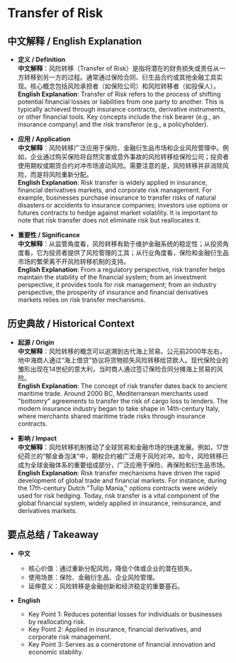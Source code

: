 # Transfer of Risk

## 中文解释 / English Explanation

* **定义 / Definition**  
  **中文解释**：风险转移（Transfer of Risk）是指将潜在的财务损失或责任从一方转移到另一方的过程。通常通过保险合同、衍生品合约或其他金融工具实现。核心概念包括风险承担者（如保险公司）和风险转移者（如投保人）。  
  **English Explanation**: Transfer of Risk refers to the process of shifting potential financial losses or liabilities from one party to another. This is typically achieved through insurance contracts, derivative instruments, or other financial tools. Key concepts include the risk bearer (e.g., an insurance company) and the risk transferor (e.g., a policyholder).

* **应用 / Application**  
  **中文解释**：风险转移广泛应用于保险、金融衍生品市场和企业风险管理中。例如，企业通过购买保险将自然灾害或意外事故的风险转移给保险公司；投资者使用期权或期货合约对冲市场波动风险。需要注意的是，风险转移并非消除风险，而是将风险重新分配。  
  **English Explanation**: Risk transfer is widely applied in insurance, financial derivatives markets, and corporate risk management. For example, businesses purchase insurance to transfer risks of natural disasters or accidents to insurance companies; investors use options or futures contracts to hedge against market volatility. It is important to note that risk transfer does not eliminate risk but reallocates it.

* **重要性 / Significance**  
  **中文解释**：从监管角度看，风险转移有助于维护金融系统的稳定性；从投资角度看，它为投资者提供了风险管理的工具；从行业角度看，保险和金融衍生品市场的繁荣离不开风险转移机制的支持。  
  **English Explanation**: From a regulatory perspective, risk transfer helps maintain the stability of the financial system; from an investment perspective, it provides tools for risk management; from an industry perspective, the prosperity of insurance and financial derivatives markets relies on risk transfer mechanisms.

## 历史典故 / Historical Context

* **起源 / Origin**  
  **中文解释**：风险转移的概念可以追溯到古代海上贸易。公元前2000年左右，地中海商人通过“海上借贷”协议将货物损失风险转移给贷款人。现代保险业的雏形出现在14世纪的意大利，当时商人通过签订保险合同分摊海上贸易的风险。  
  **English Explanation**: The concept of risk transfer dates back to ancient maritime trade. Around 2000 BC, Mediterranean merchants used "bottomry" agreements to transfer the risk of cargo loss to lenders. The modern insurance industry began to take shape in 14th-century Italy, where merchants shared maritime trade risks through insurance contracts.

* **影响 / Impact**  
  **中文解释**：风险转移机制推动了全球贸易和金融市场的快速发展。例如，17世纪荷兰的“郁金香泡沫”中，期权合约被广泛用于风险对冲。如今，风险转移已成为全球金融体系的重要组成部分，广泛应用于保险、再保险和衍生品市场。  
  **English Explanation**: Risk transfer mechanisms have driven the rapid development of global trade and financial markets. For instance, during the 17th-century Dutch "Tulip Mania," options contracts were widely used for risk hedging. Today, risk transfer is a vital component of the global financial system, widely applied in insurance, reinsurance, and derivatives markets.

## 要点总结 / Takeaway

* **中文**  
  - 核心价值：通过重新分配风险，降低个体或企业的潜在损失。  
  - 使用场景：保险、金融衍生品、企业风险管理。  
  - 延伸意义：风险转移是金融创新和经济稳定的重要基石。  

* **English**  
  - Key Point 1: Reduces potential losses for individuals or businesses by reallocating risk.  
  - Key Point 2: Applied in insurance, financial derivatives, and corporate risk management.  
  - Key Point 3: Serves as a cornerstone of financial innovation and economic stability.